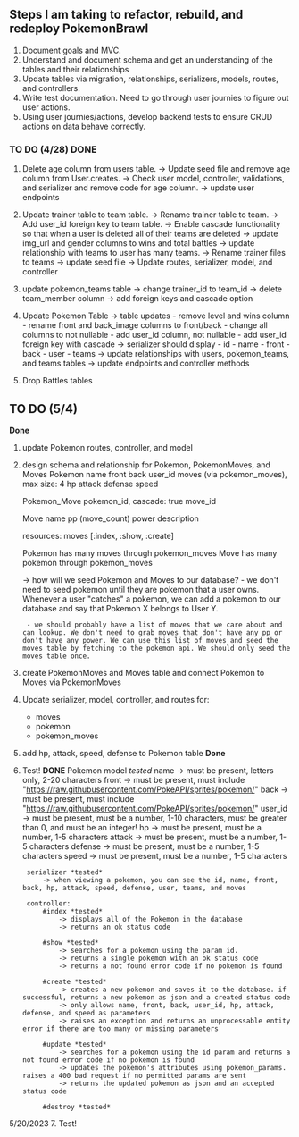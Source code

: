 ## Steps I am taking to refactor, rebuild, and redeploy PokemonBrawl

1. Document goals and MVC.
2. Understand and document schema and get an understanding of the tables and their relationships
3. Update tables via migration, relationships, serializers, models, routes, and controllers. 
4. Write test documentation. Need to go through user journies to figure out user actions.
5. Using user journies/actions, develop backend tests to ensure CRUD actions on data behave correctly.


### TO DO (4/28) **DONE**
1. Delete age column from users table. 
    -> Update seed file and remove age column from User.creates. 
    -> Check user model, controller, validations, and serializer and remove code for age column.
    -> update user endpoints


2. Update trainer table to team table. 
    -> Rename trainer table to team. 
    -> Add user_id foreign key to team table.
    -> Enable cascade functionality so that when a user is deleted all of their teams are deleted
    -> update img_url and gender columns to wins and total battles -> update relationship with teams to user has many teams. 
    -> Rename trainer files to teams
    -> update seed file
    -> Update routes, serializer, model, and controller
    
3. update pokemon_teams table
    -> change trainer_id to team_id
    -> delete team_member column
    -> add foreign keys and cascade option

4. Update Pokemon Table
    -> table updates
        - remove level and wins column
        - rename front and back_image columns to front/back
        - change all columns to not nullable
        - add user_id column, not nullable
        - add user_id foreign key with cascade
    -> serializer should display
        - id
        - name
        - front
        - back
        - user
        - teams
    -> update relationships with users, pokemon_teams, and teams tables
    -> update endpoints and controller methods

5. Drop Battles tables


## TO DO (5/4)
**Done**
1. update Pokemon routes, controller, and model
2. design schema and relationship for Pokemon, PokemonMoves, and Moves
    Pokemon
        name
        front
        back
        user_id
        moves (via pokemon_moves), max size: 4
        hp
        attack
        defense
        speed


    Pokemon_Move
        pokemon_id, cascade: true
        move_id 

    Move
        name
        pp (move_count)
        power 
        description

    resources: moves [:index, :show, :create]

    Pokemon has many moves through pokemon_moves
    Move has many pokemon through pokemon_moves

    -> how will we seed Pokemon and Moves to our database?
        - we don't need to seed pokemon until they are pokemon that a user owns. Whenever a user "catches" a pokemon, we can add a pokemon to our database and say that Pokemon X belongs to User Y. 

        - we should probably have a list of moves that we care about and can lookup. We don't need to grab moves that don't have any pp or don't have any power. We can use this list of moves and seed the moves table by fetching to the pokemon api. We should only seed the moves table once. 

3. create PokemonMoves and Moves table and connect Pokemon to Moves via PokemonMoves
4. Update serializer, model, controller, and routes for:
    - moves
    - pokemon
    - pokemon_moves

5. add hp, attack, speed, defense to Pokemon table 
**Done**

6. Test! **DONE**
    Pokemon
        model *tested*
            name -> must be present, letters only, 2-20 characters
            front -> must be present, must include "https://raw.githubusercontent.com/PokeAPI/sprites/pokemon/"
            back -> must be present, must include "https://raw.githubusercontent.com/PokeAPI/sprites/pokemon/"
            user_id -> must be present, must be a number, 1-10 characters, must be greater than 0, and must be an integer!
            hp -> must be present, must be a number, 1-5 characters
            attack -> must be present, must be a number, 1-5 characters
            defense -> must be present, must be a number, 1-5 characters
            speed -> must be present, must be a number, 1-5 characters

        
        serializer *tested*
            -> when viewing a pokemon, you can see the id, name, front, back, hp, attack, speed, defense, user, teams, and moves

        controller:
            #index *tested*
                -> displays all of the Pokemon in the database
                -> returns an ok status code

            #show *tested*
                -> searches for a pokemon using the param id.
                -> returns a single pokemon with an ok status code
                -> returns a not found error code if no pokemon is found

            #create *tested*
                -> creates a new pokemon and saves it to the database. if successful, returns a new pokemon as json and a created status code
                -> only allows name, front, back, user_id, hp, attack, defense, and speed as parameters
                -> raises an exception and returns an unprocessable entity error if there are too many or missing parameters

            #update *tested*
                -> searches for a pokemon using the id param and returns a not found error code if no pokemon is found
                -> updates the pokemon's attributes using pokemon_params. raises a 400 bad request if no permitted params are sent
                -> returns the updated pokemon as json and an accepted status code

            #destroy *tested*

        

        

5/20/2023
7. Test!
    